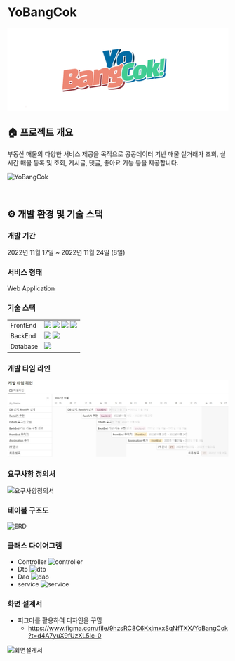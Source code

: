 # YoBangCok

<img src="./assets/YoBangCok_logo-003.png">

## 🏠 프로젝트 개요

부동산 매물의 다양한 서비스 제공을 목적으로 공공데이터 기반 매물 실거래가 조회, 실시간 매물 등록 및 조회, 게시글, 댓글, 좋아요 기능 등을 제공합니다.

![YoBangCok](./assets/yobangcokgif.gif)

<br>

## ⚙️ 개발 환경 및 기술 스택

### 개발 기간

2022년 11월 17일 ~ 2022년 11월 24일 (8일)

### 서비스 형태

Web Application

### 기술 스택

<table>
    <tr>
        <td valign="center">FrontEnd</td>
        <td valign="center">
                <img src="https://img.shields.io/badge/Framework-Vue-D22128?style=flat&logo=vue.js&logoColor=#418883"> 
                <img src="https://img.shields.io/badge/API-Kakao_Map-red?style=flat"> 
                <img src="https://img.shields.io/badge/Library-vue_Bootstrap-563D7C?style=flat&logo=bootstrap&logoColor=white">  
                <img src="https://img.shields.io/badge/Language-JavaScript-F7DF1E?style=flat&logo=javascript&logoColor=white">  
         </td>
    </tr>
    <tr>
        <td valign="center">BackEnd</td>
        <td valign="center">
                <img src="https://img.shields.io/badge/Framework-SpringFramework-6DB33F?style=flat&logo=spring&logoColor=white">
                <img src="https://img.shields.io/badge/Language-Java-007396?style=flat&logo=java&logoColor=white"> 
         </td>
    </tr>
    <tr>
        <td valign="center">Database</td>
        <td valign="center">
                <img src="https://img.shields.io/badge/Database-MySql-F80000?style=flat&logo=mysql&logoColor=white"> 
         </td>
    </tr>
</table>

### 개발 타임 라인

![개발 타임라인](./assets/개발타임라인.jpg)

### 요구사항 정의서

![요구사항정의서](./assets/요구사항정의서.jpg)

### 테이블 구조도

![ERD](./assets/ERD.png)

### 클래스 다이어그램

- Controller
  ![controller](./assets/controller.jpg)
- Dto
  ![dto](./assets/dto.jpg)
- Dao
  ![dao](./assets/dao.jpg)
- service
  ![service](./assets/service.jpg)

### **화면 설계서**

- 피그마를 활용하여 디자인을 꾸밈
  - https://www.figma.com/file/9hzsRC8C6KxjmxxSqNfTXX/YoBangCok?t=d4A7yuX9fUzXL5Ic-0

![화면설계서](./assets/화면설계서.png)

<br><br>
